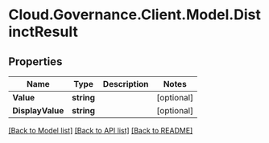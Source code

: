# Cloud.Governance.Client.Model.DistinctResult
## Properties

Name | Type | Description | Notes
------------ | ------------- | ------------- | -------------
**Value** | **string** |  | [optional] 
**DisplayValue** | **string** |  | [optional] 

[[Back to Model list]](../README.md#documentation-for-models) [[Back to API list]](../README.md#documentation-for-api-endpoints) [[Back to README]](../README.md)

